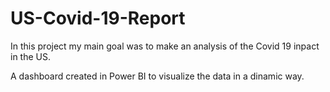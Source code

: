 # US-Covid-19-Report

In this project my main goal was to make an analysis of the Covid 19 inpact in the US.

A dashboard created in Power BI to visualize the data in a dinamic way.
